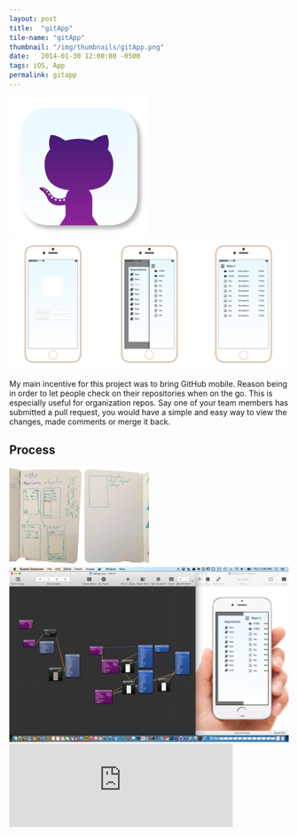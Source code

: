 ```yaml
---
layout: post
title:  "gitApp"
tile-name: "gitApp"
thumbnail: "/img/thumbnails/gitApp.png"
date:   2014-01-30 12:00:00 -0500
tags: iOS, App
permalink: gitapp
---
```


<div class="image-container">
<img src="../img/gitApp/gitAppIcon.png" alt="Icon" class="image-center" style="width:50%" />
<img src="../img/gitApp/gitAppInterfaces.png" alt="Interfaces" /></div>

My main incentive for this project was to bring GitHub mobile. Reason being in order to let people check on their repositories when on the go. This is especially useful for organization repos. Say one of your team members has submitted a pull request, you would have a simple and easy way to view the changes, made comments or merge it back.

## Process

<div class="image-container"><img src="../img/gitApp/gitAppSketches.png" alt="Sketches" class="image-center" style="width:50%" /></div>

<div class="image-container"><img src="../img/gitApp/gitAppOrigami.png" alt="Origami" /></div>

<iframe class="image-center" width="80%" src="https://www.youtube.com/embed/9pox7w3nB_s?rel=0" frameborder="0" allowfullscreen></iframe>